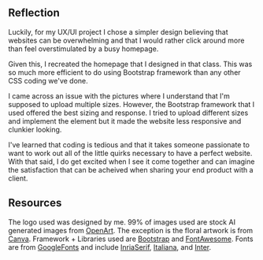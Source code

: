 ## Reflection

Luckily, for my UX/UI project I chose a simpler design believing that websites can be overwhelming and that I would rather click around more than feel overstimulated by a busy homepage. 

Given this, I recreated the homepage that I designed in that class. This was so much more efficient to do using Bootstrap framework than any other CSS coding we've done.  

I came across an issue with the pictures where I understand that I'm supposed to upload multiple sizes. However, the Bootstrap framework that I used offered the best sizing and response. I tried to upload different sizes and implement the <picture> element but it made the website less responsive and clunkier looking. 

I've learned that coding is tedious and that it takes someone passionate to want to work out all of the little quirks necessary to have a perfect website. With that said, I do get excited when I see it come together and can imagine the satisfaction that can be acheived when sharing your end product with a client. 

## Resources

The logo used was designed by me. 99% of images used are stock AI generated images from [OpenArt](https://openart.ai/home). The exception is the floral artwork is from [Canva](https://www.canva.com). Framework + Libraries used are [Bootstrap](https://cdn.jsdelivr.net/npm/bootstrap@5.3.5/dist/css/bootstrap.min.css) and [FontAwesome](https://fontawesome.com). Fonts are from [GoogleFonts](https://fonts.google.com) and include [InriaSerif](https://fonts.googleapis.com/css2?family=Inria+Serif:ital,wght@0,400;0,700&display=swap), [Italiana](https://fonts.googleapis.com/css2?family=Italiana&display=swap), and [Inter](https://fonts.googleapis.com/css2?family=Inter&display=swap).